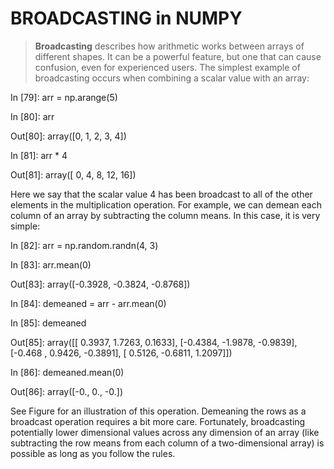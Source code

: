 # BROADCASTING in NUMPY
>**Broadcasting** describes how arithmetic works between arrays of different shapes. It can be a powerful feature, but one that can cause confusion, even for experienced users. The simplest example of broadcasting occurs when combining a scalar value with an array:

In [79]: arr = np.arange(5)

In [80]: arr 

Out[80]: array([0, 1, 2, 3, 4])

In [81]: arr * 4 

Out[81]: array([ 0,  4,  8, 12, 16]) 

Here we say that the scalar value 4 has been broadcast to all of the other elements in the multiplication operation. For example, we can demean each column of an array by subtracting the column means. In this case, it is very simple:

In [82]: arr = np.random.randn(4, 3)

In [83]: arr.mean(0)  

Out[83]: array([-0.3928, -0.3824, -0.8768])

In [84]: demeaned = arr - arr.mean(0)

In [85]: demeaned 

Out[85]: array([[ 0.3937,  1.7263,  0.1633],
                [-0.4384, -1.9878, -0.9839],
                [-0.468 ,  0.9426, -0.3891],
                [ 0.5126, -0.6811,  1.2097]])

In [86]: demeaned.mean(0) 

Out[86]: array([-0.,  0., -0.]) 

See Figure for an illustration of this operation. Demeaning the rows as a broadcast operation requires a bit more care. Fortunately, broadcasting potentially lower dimensional values across any dimension of an array (like subtracting the row means from each column of a two-dimensional array) is possible as long as you follow the rules. 

